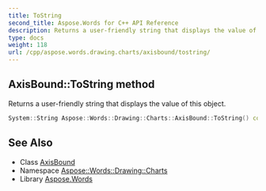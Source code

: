 ```yaml
---
title: ToString
second_title: Aspose.Words for C++ API Reference
description: Returns a user-friendly string that displays the value of this object.
type: docs
weight: 118
url: /cpp/aspose.words.drawing.charts/axisbound/tostring/
---
```

## AxisBound::ToString method


Returns a user-friendly string that displays the value of this object.

```cpp
System::String Aspose::Words::Drawing::Charts::AxisBound::ToString() const override
```

## See Also

* Class [AxisBound](../)
* Namespace [Aspose::Words::Drawing::Charts](../../)
* Library [Aspose.Words](../../../)
